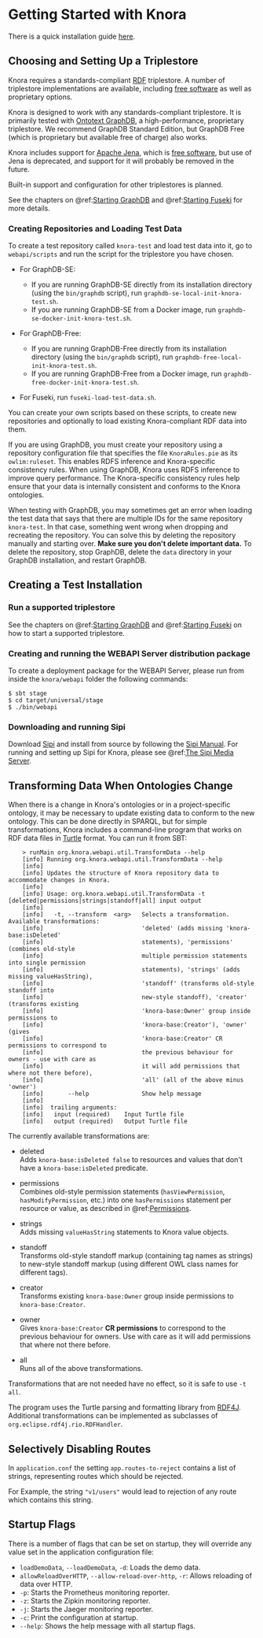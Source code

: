 <!---
Copyright © 2015-2018 the contributors (see Contributors.md).

This file is part of Knora.

Knora is free software: you can redistribute it and/or modify
it under the terms of the GNU Affero General Public License as published
by the Free Software Foundation, either version 3 of the License, or
(at your option) any later version.

Knora is distributed in the hope that it will be useful,
but WITHOUT ANY WARRANTY; without even the implied warranty of
MERCHANTABILITY or FITNESS FOR A PARTICULAR PURPOSE.  See the
GNU Affero General Public License for more details.

You should have received a copy of the GNU Affero General Public
License along with Knora.  If not, see <http://www.gnu.org/licenses/>.
-->

# Getting Started with Knora

There is a quick installation guide [here](https://github.com/dhlab-basel/Knora/wiki/Quick-Installation-Guide-for-Knora,-Salsah,-Sipi-and-GraphDB).

## Choosing and Setting Up a Triplestore

Knora requires a standards-compliant
[RDF](https://www.w3.org/TR/rdf11-primer/) triplestore. A number of
triplestore implementations are available, including [free
software](http://www.gnu.org/philosophy/free-sw.en.html) as well as
proprietary options.

Knora is designed to work with any standards-compliant
triplestore. It is primarily tested with [Ontotext
GraphDB](http://ontotext.com/products/graphdb/), a high-performance,
proprietary triplestore. We recommend GraphDB Standard Edition, but
GraphDB Free (which is proprietary but available free of charge) also
works.

Knora includes support for [Apache Jena](https://jena.apache.org/),
which is [free software](http://www.gnu.org/philosophy/free-sw.en.html),
but use of Jena is deprecated, and support for it will probably be
removed in the future.

Built-in support and configuration for other triplestores is planned.

See the chapters on @ref:[Starting GraphDB](../05-internals/development/graphdb.md) and
@ref:[Starting Fuseki](../05-internals/development/fuseki.md) for more details.

### Creating Repositories and Loading Test Data

To create a test repository called `knora-test` and load test data into
it, go to `webapi/scripts` and run the script for the triplestore you
have chosen.

  - For GraphDB-SE:

    - If you are running GraphDB-SE directly from its installation directory (using the `bin/graphdb` script), run
      `graphdb-se-local-init-knora-test.sh`.
    - If you are running GraphDB-SE from a Docker image, run `graphdb-se-docker-init-knora-test.sh`.

  - For GraphDB-Free:
    
    - If you are running GraphDB-Free directly from its installation directory (using the `bin/graphdb` script), run
      `graphdb-free-local-init-knora-test.sh`.
    - If you are running GraphDB-Free from a Docker image, run `graphdb-free-docker-init-knora-test.sh`.

  - For Fuseki, run `fuseki-load-test-data.sh`.

You can create your own scripts based on these scripts, to create new
repositories and optionally to load existing Knora-compliant RDF data
into them.

If you are using GraphDB, you must create your repository using a
repository configuration file that specifies the file `KnoraRules.pie`
as its `owlim:ruleset`. This enables RDFS inference and Knora-specific
consistency rules. When using GraphDB, Knora uses RDFS
inference to improve query performance. The Knora-specific consistency
rules help ensure that your data is internally consistent and conforms
to the Knora ontologies.

When testing with GraphDB, you may sometimes get an error when loading
the test data that says that there are multiple IDs for the same
repository `knora-test`. In that case, something went wrong when
dropping and recreating the repository. You can solve this by deleting
the repository manually and starting over. **Make sure you don't delete
important data.** To delete the repository, stop GraphDB, delete the
`data` directory in your GraphDB installation, and restart GraphDB.

## Creating a Test Installation

### Run a supported triplestore

See the chapters on @ref:[Starting GraphDB](../05-internals/development/graphdb.md) and
@ref:[Starting Fuseki](../05-internals/development/fuseki.md) on how to start a supported
triplestore.

### Creating and running the WEBAPI Server distribution package

To create a deployment package for the WEBAPI Server, please run from
inside the `knora/webapi` folder the following commands:

    $ sbt stage
    $ cd target/universal/stage
    $ ./bin/webapi

### Downloading and running Sipi

Download [Sipi](https://github.com/dhlab-basel/Sipi) and
install from source by following the
[Sipi Manual](https://dhlab-basel.github.io/Sipi/documentation/index.html).
For running and setting up Sipi for Knora, please see
@ref:[The Sipi Media Server](../07-sipi/index.md).

## Transforming Data When Ontologies Change

When there is a change in Knora's ontologies or in a project-specific
ontology, it may be necessary to update existing data to conform to the
new ontology. This can be done directly in SPARQL, but for simple
transformations, Knora includes a command-line program that works on RDF
data files in [Turtle](https://www.w3.org/TR/turtle/) format. You can
run it from SBT:

```
    > runMain org.knora.webapi.util.TransformData --help
    [info] Running org.knora.webapi.util.TransformData --help
    [info]
    [info] Updates the structure of Knora repository data to accommodate changes in Knora.
    [info]
    [info] Usage: org.knora.webapi.util.TransformData -t [deleted|permissions|strings|standoff|all] input output
    [info]
    [info]   -t, --transform  <arg>   Selects a transformation. Available transformations:
    [info]                            'deleted' (adds missing 'knora-base:isDeleted'
    [info]                            statements), 'permissions' (combines old-style
    [info]                            multiple permission statements into single permission
    [info]                            statements), 'strings' (adds missing valueHasString),
    [info]                            'standoff' (transforms old-style standoff into
    [info]                            new-style standoff), 'creator' (transforms existing
    [info]                            'knora-base:Owner' group inside permissions to
    [info]                            'knora-base:Creator'), 'owner' (gives
    [info]                            'knora-base:Creator' CR permissions to correspond to
    [info]                            the previous behaviour for owners - use with care as
    [info]                            it will add permissions that where not there before),
    [info]                            'all' (all of the above minus 'owner')
    [info]       --help               Show help message
    [info]
    [info]  trailing arguments:
    [info]   input (required)    Input Turtle file
    [info]   output (required)   Output Turtle file
```

The currently available transformations are:

  - deleted  
    Adds `knora-base:isDeleted false` to resources and values that don't
    have a `knora-base:isDeleted` predicate.

  - permissions  
    Combines old-style permission statements (`hasViewPermission`,
    `hasModifyPermission`, etc.) into one `hasPermissions` statement per
    resource or value, as described in @ref:[Permissions](../02-knora-ontologies/knora-base.md#permissions).

  - strings  
    Adds missing `valueHasString` statements to Knora value objects.

  - standoff  
    Transforms old-style standoff markup (containing tag names as
    strings) to new-style standoff markup (using different OWL class
    names for different tags).

  - creator  
    Transforms existing `knora-base:Owner` group inside permissions to
    `knora-base:Creator`.

  - owner  
    Gives `knora-base:Creator` **CR permissions** to correspond to the
    previous behaviour for owners. Use with care as it will add
    permissions that where not there before.

  - all  
    Runs all of the above transformations.

Transformations that are not needed have no effect, so it is safe to use
`-t all`.

The program uses the Turtle parsing and formatting library from
[RDF4J](http://rdf4j.org/). Additional transformations can be
implemented as subclasses of `org.eclipse.rdf4j.rio.RDFHandler`.

## Selectively Disabling Routes

In `application.conf` the setting `app.routes-to-reject` contains a list
of strings, representing routes which should be rejected.

For Example, the string `"v1/users"` would lead to rejection of any
route which contains this string.

## Startup Flags

There is a number of flags that can be set on startup, they will
override any value set in the application configuration file:

  - `loadDemoData`, `--loadDemoData`, `-d`: Loads the demo data.
  - `allowReloadOverHTTP`, `--allow-reload-over-http`, `-r`: Allows
    reloading of data over HTTP.
  - `-p`: Starts the Prometheus monitoring reporter.
  - `-z`: Starts the Zipkin monitoring reporter.
  - `-j`: Starts the Jaeger monitoring reporter.
  - `-c`: Print the configuration at startup.
  - `--help`: Shows the help message with all startup flags.
